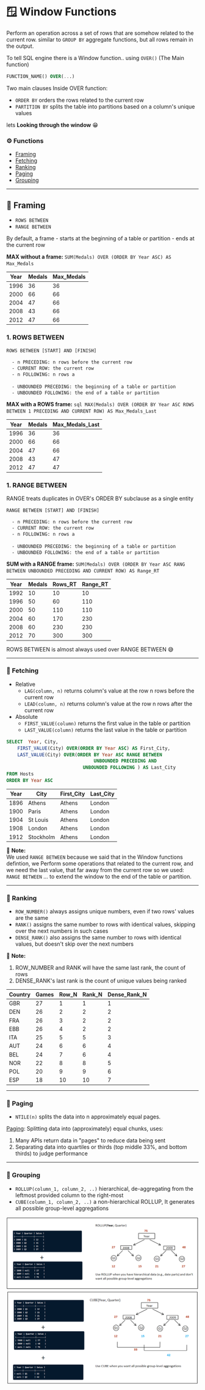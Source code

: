 # :window: Window Functions
Perform an operation across a set of rows that are somehow related to the current row. similar to `GROUP BY` aggregate functions, but all rows remain in the output.

To tell SQL engine there is a Window function.. using `OVER()` (The Main function)
```sql 
FUNCTION_NAME() OVER(...)
```

Two main clauses Inside OVER function:
- `ORDER BY` orders the rows related to the current row
- `PARTITION BY` splits the table into partitions based on a column's unique values 

lets **Looking through the window** :grin:	

### :gear: Functions
- [Framing](#:wrench:Framing)
- [Fetching](#:wrench:Fetching)
- [Ranking](#:wrench:Ranking)
- [Paging](#:wrench:Paging)
- [Grouping](#:wrench:Grouping)

---

## :wrench: Framing
- `ROWS BETWEEN`
- `RANGE BETWEEN`

By default, a frame - starts at the beginning of a table or partition - ends at the current row

**MAX without a frame:**
`SUM(Medals) OVER (ORDER BY Year ASC) AS Max_Medals`

| Year | Medals | Max_Medals |
|------|--------|------------|
| 1996 | 36     | 36 	       |
| 2000 | 66     | 66 	       |
| 2004 | 47     | 66 	       |
| 2008 | 43     | 66	       |
| 2012 | 47     | 66 	       |

### 1. ROWS BETWEEN
```
ROWS BETWEEN [START] AND [FINISH]
```
```
  - n PRECEDING: n rows before the current row
  - CURRENT ROW: the current row
  - n FOLLOWING: n rows a
  
  - UNBOUNDED PRECEDING: the beginning of a table or partition
  - UNBOUNDED FOLLOWING: the end of a table or partition
```
**MAX with a ROWS frame:**
```sql MAX(Medals) OVER (ORDER BY Year ASC ROWS BETWEEN 1 PRECEDING AND CURRENT ROW) AS Max_Medals_Last```

| Year | Medals |Max_Medals_Last |
|------|--------|----------------|
| 1996 | 36     | 36 		   |
| 2000 | 66     | 66		   |
| 2004 | 47     | 66 		   |
| 2008 | 43     | 47		   |
| 2012 | 47     | 47 		   |

### 1. RANGE BETWEEN
RANGE treats duplicates in OVER's ORDER BY subclause as a single entity
```
RANGE BETWEEN [START] AND [FINISH]
```
```
  - n PRECEDING: n rows before the current row
  - CURRENT ROW: the current row
  - n FOLLOWING: n rows a
  
  - UNBOUNDED PRECEDING: the beginning of a table or partition
  - UNBOUNDED FOLLOWING: the end of a table or partition
```
**SUM with a RANGE frame:**
`SUM(Medals) OVER (ORDER BY Year ASC RANG BETWEEN UNBOUNDED PRECEDING AND CURRENT ROW) AS Range_RT`

| Year | Medals | Rows_RT | Range_RT |
|------|--------|---------|----------|
| 1992 | 10     | 10      | 10       |
| 1996 | 50     | 60      | 110      |
| 2000 | 50     | 110     | 110      |
| 2004 | 60     | 170     | 230      |
| 2008 | 60     | 230     | 230      |
| 2012 | 70     | 300     | 300      |


ROWS BETWEEN is almost always used over RANGE BETWEEN :sweat_smile:

---
### :wrench: Fetching
- Relative
  - `LAG(column, n)` returns column's value at the row n rows before the current row
  - `LEAD(column, n)` returns column's value at the row n rows after the current row
- Absolute
  - `FIRST_VALUE(column)` returns the first value in the table or partition
  - `LAST_VALUE(column)` returns the last value in the table or partition

``` sql
SELECT	Year, City,
	FIRST_VALUE(City) OVER(ORDER BY Year ASC) AS First_City,
	LAST_VALUE(City) OVER(ORDER BY Year ASC RANGE BETWEEN 
				                UNBOUNDED PRECEDING AND 
					        UNBOUNDED FOLLOWING ) AS Last_City
FROM Hosts
ORDER BY Year ASC
```
| Year | City      | First_City | Last_City |
|------|-----------|------------|-----------|
| 1896 | Athens    | Athens     | London    |
| 1900 | Paris     | Athens     | London    |
| 1904 | St Louis  | Athens 	| London    |
| 1908 | London    | Athens 	| London    |
| 1912 | Stockholm | Athens 	| London    |

:memo: **Note:**  
We used `RANGE BETWEEN` because we said that in the Window functions defintion, we Perform some operations that related to the current row, and we need the last value, that far away from the current row so we used: `RANGE BETWEEN` ... to extend the window to the end of the table or partition.

---
### :wrench: Ranking
- `ROW_NUMBER()` always assigns unique numbers, even if two rows' values are the same
- `RANK()` assigns the same number to rows with identical values, skipping over the next numbers in such cases
- `DENSE_RANK()` also assigns the same number to rows with identical values, but doesn't skip over the next numbers

:memo: **Note:**  
1. ROW_NUMBER and RANK will have the same last rank, the count of rows
2. DENSE_RANK's last rank is the count of unique values being ranked

| Country | Games | Row_N | Rank_N | Dense_Rank_N |
|---------|-------|-------|--------|--------------|
| GBR     | 27    | 1     | 1      | 1            |
| DEN     | 26    | 2     | 2      | 2            |
| FRA     | 26    | 3     | 2      | 2            |
| EBB     | 26    | 4     | 2      | 2            |
| ITA     | 25    | 5     | 5      | 3            |
| AUT     | 24    | 6     | 6      | 4            |
| BEL     | 24    | 7     | 6      | 4            |
| NOR     | 22    | 8     | 8      | 5            |
| POL     | 20    | 9     | 9      | 6            |
| ESP     | 18    | 10    | 10     | 7            |

---
### :wrench: Paging
- `NTILE(n)` splits the data into n approximately equal pages.  

[Paging](https://docs.microsoft.com/en-us/sql/t-sql/functions/ntile-transact-sql?view=sql-server-ver16): Splitting data into (approximately) equal chunks, uses:
  1. Many APIs return data in "pages" to reduce data being sent
  2. Separating data into quartiles or thirds (top middle 33%, and bottom thirds) to judge performance


---
### :wrench: Grouping
- `ROLLUP(column_1, column_2, ..)` hierarchical, de-aggregating from the leftmost provided column to the right-most
- `CUBE(column_1, column_2, ..)` a non-hierarchical ROLLUP, It generates all possible group-level aggregations

![ROLLUP](ROLLUP.png)
![CUBE](CUBE.png)






